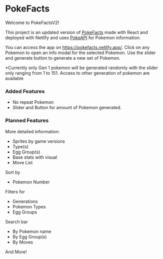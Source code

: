 # PokeFacts

Welcome to PokeFactsV2!

This project is an updated version of [PokeFacts](https://github.com/hoyoungsin/PokeFacts) made with React and deployed with Netlify and uses [PokeAPI](https://pokeapi.co/) for Pokemon information.

You can access the app on https://pokefacts.netlify.app/.
Click on any Pokemon to open an info modal for the selected Pokemon. Use the slider and generate button to generate a new set of Pokemon.

*Currently only Gen 1 pokemon will be generated randomly with the slider only ranging from 1 to 151. Access to other generation of pokemon are available

### Added Features
* No repeat Pokemon
* Slider and Button for amount of Pokemon generated.

### Planned Features
More detailed information:
* Sprites by game versions
* Type(s)
* Egg Group(s)
* Base stats with visual
* Move List

Sort by
* Pokemon Number

Filters for
* Generations
* Pokemon Types
* Egg Groups

Search bar
* By Pokemon name
* By Egg Group(s)
* By Moves

And More!